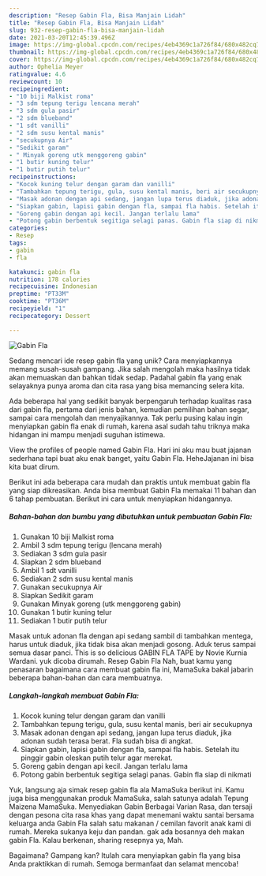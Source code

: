 ```yaml
---
description: "Resep Gabin Fla, Bisa Manjain Lidah"
title: "Resep Gabin Fla, Bisa Manjain Lidah"
slug: 932-resep-gabin-fla-bisa-manjain-lidah
date: 2021-03-20T12:45:39.496Z
image: https://img-global.cpcdn.com/recipes/4eb4369c1a726f84/680x482cq70/gabin-fla-foto-resep-utama.jpg
thumbnail: https://img-global.cpcdn.com/recipes/4eb4369c1a726f84/680x482cq70/gabin-fla-foto-resep-utama.jpg
cover: https://img-global.cpcdn.com/recipes/4eb4369c1a726f84/680x482cq70/gabin-fla-foto-resep-utama.jpg
author: Ophelia Meyer
ratingvalue: 4.6
reviewcount: 10
recipeingredient:
- "10 biji Malkist roma"
- "3 sdm tepung terigu lencana merah"
- "3 sdm gula pasir"
- "2 sdm blueband"
- "1 sdt vanilli"
- "2 sdm susu kental manis"
- "secukupnya Air"
- "Sedikit garam"
- " Minyak goreng utk menggoreng gabin"
- "1 butir kuning telur"
- "1 butir putih telur"
recipeinstructions:
- "Kocok kuning telur dengan garam dan vanilli"
- "Tambahkan tepung terigu, gula, susu kental manis, beri air secukupnya"
- "Masak adonan dengan api sedang, jangan lupa terus diaduk, jika adonan sudah terasa berat. Fla sudah bisa di angkat."
- "Siapkan gabin, lapisi gabin dengan fla, sampai fla habis. Setelah itu pinggir gabin oleskan putih telur agar merekat."
- "Goreng gabin dengan api kecil. Jangan terlalu lama"
- "Potong gabin berbentuk segitiga selagi panas. Gabin fla siap di nikmati"
categories:
- Resep
tags:
- gabin
- fla

katakunci: gabin fla 
nutrition: 178 calories
recipecuisine: Indonesian
preptime: "PT33M"
cooktime: "PT36M"
recipeyield: "1"
recipecategory: Dessert

---
```



![Gabin Fla](https://img-global.cpcdn.com/recipes/4eb4369c1a726f84/680x482cq70/gabin-fla-foto-resep-utama.jpg)

Sedang mencari ide resep gabin fla yang unik? Cara menyiapkannya memang susah-susah gampang. Jika salah mengolah maka hasilnya tidak akan memuaskan dan bahkan tidak sedap. Padahal gabin fla yang enak selayaknya punya aroma dan cita rasa yang bisa memancing selera kita.

Ada beberapa hal yang sedikit banyak berpengaruh terhadap kualitas rasa dari gabin fla, pertama dari jenis bahan, kemudian pemilihan bahan segar, sampai cara mengolah dan menyajikannya. Tak perlu pusing kalau ingin menyiapkan gabin fla enak di rumah, karena asal sudah tahu triknya maka hidangan ini mampu menjadi suguhan istimewa.

View the profiles of people named Gabin Fla. Hari ini aku mau buat jajanan sederhana tapi buat aku enak banget, yaitu Gabin Fla. HeheJajanan ini bisa kita buat dirum.


Berikut ini ada beberapa cara mudah dan praktis untuk membuat gabin fla yang siap dikreasikan. Anda bisa membuat Gabin Fla memakai 11 bahan dan 6 tahap pembuatan. Berikut ini cara untuk menyiapkan hidangannya.

<!--inarticleads1-->

##### Bahan-bahan dan bumbu yang dibutuhkan untuk pembuatan Gabin Fla:

1. Gunakan 10 biji Malkist roma
1. Ambil 3 sdm tepung terigu (lencana merah)
1. Sediakan 3 sdm gula pasir
1. Siapkan 2 sdm blueband
1. Ambil 1 sdt vanilli
1. Sediakan 2 sdm susu kental manis
1. Gunakan secukupnya Air
1. Siapkan Sedikit garam
1. Gunakan  Minyak goreng (utk menggoreng gabin)
1. Gunakan 1 butir kuning telur
1. Sediakan 1 butir putih telur


Masak untuk adonan fla dengan api sedang sambil di tambahkan mentega, harus untuk diaduk, jika tidak bisa akan menjadi gosong. Aduk terus sampai semua dasar panci. This is so delicious GABIN FLA TAPE by Novie Kurnia Wardani. yuk dicoba dirumah. Resep Gabin Fla Nah, buat kamu yang penasaran bagaimana cara membuat gabin fla ini, MamaSuka bakal jabarin beberapa bahan-bahan dan cara membuatnya. 

<!--inarticleads2-->

##### Langkah-langkah membuat Gabin Fla:

1. Kocok kuning telur dengan garam dan vanilli
1. Tambahkan tepung terigu, gula, susu kental manis, beri air secukupnya
1. Masak adonan dengan api sedang, jangan lupa terus diaduk, jika adonan sudah terasa berat. Fla sudah bisa di angkat.
1. Siapkan gabin, lapisi gabin dengan fla, sampai fla habis. Setelah itu pinggir gabin oleskan putih telur agar merekat.
1. Goreng gabin dengan api kecil. Jangan terlalu lama
1. Potong gabin berbentuk segitiga selagi panas. Gabin fla siap di nikmati


Yuk, langsung aja simak resep gabin fla ala MamaSuka berikut ini. Kamu juga bisa menggunakan produk MamaSuka, salah satunya adalah Tepung Maizena MamaSuka. Menyediakan Gabin Berbagai Varian Rasa, dan tersaji dengan pesona cita rasa khas yang dapat menemani waktu santai bersama keluarga anda Gabin Fla salah satu makanan / cemilan favorit anak kami di rumah. Mereka sukanya keju dan pandan. gak ada bosannya deh makan gabin Fla. Kalau berkenan, sharing resepnya ya, Mah. 

Bagaimana? Gampang kan? Itulah cara menyiapkan gabin fla yang bisa Anda praktikkan di rumah. Semoga bermanfaat dan selamat mencoba!
